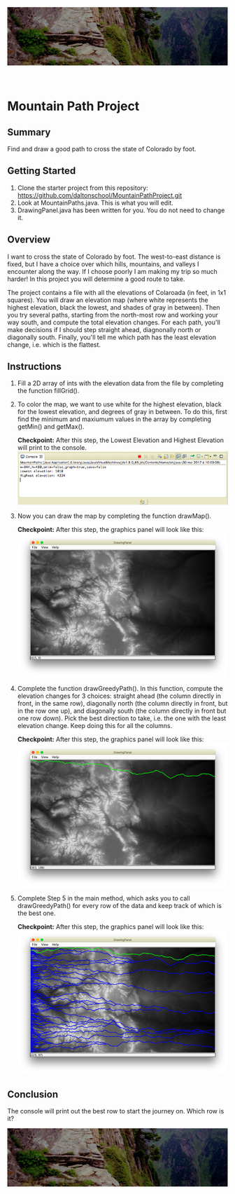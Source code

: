 <div style="height:170px;overflow: hidden">
 <img src="mountain-path.jpg" width="100%" style="position:relative;top:-200px;">
 </div>

# Mountain Path Project

## Summary
Find and draw a good path to cross the state of Colorado by foot.

## Getting Started
1. Clone the starter project from this repository: https://github.com/daltonschool/MountainPathProject.git
2. Look at MountainPaths.java. This is what you will edit.
3. DrawingPanel.java has been written for you. You do not need to change it.

## Overview
I want to cross the state of Colorado by foot. The west-to-east distance is fixed, but I have a choice over which hills, mountains, and valleys I encounter along the way. If I choose poorly I am making my trip so much harder! In this project you will determine a good route to take. 

The project contains a file with all the elevations of Colaroada (in feet, in 1x1 squares). You will draw an elevation map (where white represents the highest elevation, black the lowest, and shades of gray in between). Then you try several paths, starting from the north-most row and working your way south, and compute the total elevation changes. For each path, you'll make decisions if I should step straight ahead, diagnonally north or diagonally south. Finally, you'll tell me which path has the least elevation change, i.e. which is the flattest. 

## Instructions
1. Fill a 2D array of ints with the elevation data from the file by completing the function fillGrid().
1. To color the map, we want to use white for the highest elevation, black for the lowest elevation, and degrees of gray in between. To do this, first find the minimum and maxiumum values in the array by completing getMin() and getMax(). 

   **Checkpoint:** After this step, the Lowest Elevation and Highest Elevation will print to the console.
    ![First console output](console-output-01.png)
    
1. Now you can draw the map by completing the function drawMap().

   **Checkpoint:** After this step, the graphics panel will look like this:
   ![Graphics panel](graphics-panel.png)

1. Complete the function drawGreedyPath(). In this function, compute the elevation changes for 3 choices: straight ahead (the column directly in front, in the same row), diagonally north (the column directly in front, but in the row one up), and diagonally south (the column directly in front but one row down).  Pick the best direction to take, i.e. the one with the least elevation change. Keep doing this for all the columns.  

   **Checkpoint:** After this step, the graphics panel will look like this:
   ![Graphics panel](graphics-panel-02.png)
   
 1. Complete Step 5 in the main method, which asks you to call drawGreedyPath() for every row of the data and keep track of which is the best one.
 
    **Checkpoint:** After this step, the graphics panel will look like this:
   ![Graphics panel](graphics-panel-03.png)
   
## Conclusion   
The console will print out the best row to start the journey on. Which row is it?

<div style="height:200px;overflow: hidden">
 <img src="mountain-path.jpg" width="100%" style="position:relative;top:-200px;">
 </div>
